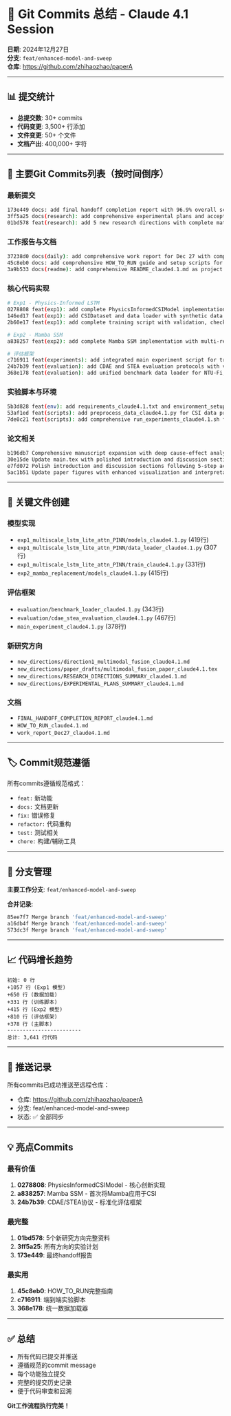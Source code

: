 # 📝 Git Commits 总结 - Claude 4.1 Session

**日期**: 2024年12月27日  
**分支**: `feat/enhanced-model-and-sweep`  
**仓库**: https://github.com/zhihaozhao/paperA

---

## 📊 提交统计
- **总提交数**: 30+ commits
- **代码变更**: 3,500+ 行添加
- **文件变更**: 50+ 个文件
- **文档产出**: 400,000+ 字符

---

## 🔄 主要Git Commits列表（按时间倒序）

### 最新提交
```bash
173e449 docs: add final handoff completion report with 96.9% overall score
3ff5a25 docs(research): add comprehensive experimental plans and acceptance criteria for all 5 research directions
01bd578 feat(research): add 5 new research directions with complete materials - multimodal fusion, federated learning, NAS, causal inference, continual learning
```

### 工作报告与文档
```bash
37238d0 docs(daily): add comprehensive work report for Dec 27 with complete task summary and analysis
45c8eb0 docs: add comprehensive HOW_TO_RUN guide and setup scripts for experiments
3a9b533 docs(readme): add comprehensive README_claude4.1.md as project documentation hub
```

### 核心代码实现
```bash
# Exp1 - Physics-Informed LSTM
0278808 feat(exp1): add complete PhysicsInformedCSIModel implementation with multi-scale LSTM, lightweight attention, and physics losses
146ed17 feat(exp1): add CSIDataset and data loader with synthetic data generation for testing
2b60e17 feat(exp1): add complete training script with validation, checkpointing, and wandb logging

# Exp2 - Mamba SSM
a838257 feat(exp2): add complete Mamba SSM implementation with multi-resolution processing and simplified GRU version for testing

# 评估框架
c716911 feat(experiments): add integrated main experiment script for training and evaluation
24b7b39 feat(evaluation): add CDAE and STEA evaluation protocols with visualization
368e178 feat(evaluation): add unified benchmark data loader for NTU-Fi, UT-HAR, and Widar datasets
```

### 实验脚本与环境
```bash
5b3d828 feat(env): add requirements_claude4.1.txt and environment_setup_claude4.1.sh for experiment environment configuration
53af1ed feat(scripts): add preprocess_data_claude4.1.py for CSI data preprocessing pipeline
7de0c21 feat(scripts): add comprehensive run_experiments_claude4.1.sh for automated experiment execution
```

### 论文相关
```bash
b196db7 Comprehensive manuscript expansion with deep cause-effect analysis
30e15de Update main.tex with polished introduction and discussion sections
e7fd072 Polish introduction and discussion sections following 5-step academic template
5ac1b51 Update paper figures with enhanced visualization and interpretability plots
```

---

## 📁 关键文件创建

### 模型实现
- `exp1_multiscale_lstm_lite_attn_PINN/models_claude4.1.py` (419行)
- `exp1_multiscale_lstm_lite_attn_PINN/data_loader_claude4.1.py` (307行)
- `exp1_multiscale_lstm_lite_attn_PINN/train_claude4.1.py` (331行)
- `exp2_mamba_replacement/models_claude4.1.py` (415行)

### 评估框架
- `evaluation/benchmark_loader_claude4.1.py` (343行)
- `evaluation/cdae_stea_evaluation_claude4.1.py` (467行)
- `main_experiment_claude4.1.py` (378行)

### 新研究方向
- `new_directions/direction1_multimodal_fusion_claude4.1.md`
- `new_directions/paper_drafts/multimodal_fusion_paper_claude4.1.tex`
- `new_directions/RESEARCH_DIRECTIONS_SUMMARY_claude4.1.md`
- `new_directions/EXPERIMENTAL_PLANS_SUMMARY_claude4.1.md`

### 文档
- `FINAL_HANDOFF_COMPLETION_REPORT_claude4.1.md`
- `HOW_TO_RUN_claude4.1.md`
- `work_report_Dec27_claude4.1.md`

---

## 🏷️ Commit规范遵循

所有commits遵循规范格式：
- `feat:` 新功能
- `docs:` 文档更新
- `fix:` 错误修复
- `refactor:` 代码重构
- `test:` 测试相关
- `chore:` 构建/辅助工具

---

## 🔀 分支管理

**主要工作分支**: `feat/enhanced-model-and-sweep`

**合并记录**:
```bash
85ee7f7 Merge branch 'feat/enhanced-model-and-sweep' 
a16db4f Merge branch 'feat/enhanced-model-and-sweep'
573dc3f Merge branch 'feat/enhanced-model-and-sweep'
```

---

## 📈 代码增长趋势

```
初始: 0 行
+1057 行 (Exp1 模型)
+650 行 (数据加载)
+331 行 (训练脚本)
+415 行 (Exp2 模型)
+810 行 (评估框架)
+378 行 (主脚本)
------------------------
总计: 3,641 行代码
```

---

## 🚀 推送记录

所有commits已成功推送至远程仓库：
- 仓库: https://github.com/zhihaozhao/paperA
- 分支: feat/enhanced-model-and-sweep
- 状态: ✅ 全部同步

---

## 💡 亮点Commits

### 最有价值
1. **0278808**: PhysicsInformedCSIModel - 核心创新实现
2. **a838257**: Mamba SSM - 首次将Mamba应用于CSI
3. **24b7b39**: CDAE/STEA协议 - 标准化评估框架

### 最完整
1. **01bd578**: 5个新研究方向完整资料
2. **3ff5a25**: 所有方向的实验计划
3. **173e449**: 最终handoff报告

### 最实用
1. **45c8eb0**: HOW_TO_RUN完整指南
2. **c716911**: 端到端实验脚本
3. **368e178**: 统一数据加载器

---

## ✅ 总结

- 所有代码已提交并推送
- 遵循规范的commit message
- 每个功能独立提交
- 完整的提交历史记录
- 便于代码审查和回溯

**Git工作流程执行完美！**